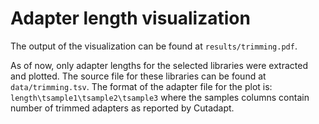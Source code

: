 # Adapter length visualization

The output of the visualization can be found at `results/trimming.pdf`.

As of now, only adapter lengths for the selected libraries were extracted and plotted. The source file for these libraries can be found at `data/trimming.tsv`. The format of the adapter file for the plot is: `length\tsample1\tsample2\tsample3` where the samples columns contain number of trimmed adapters as reported by Cutadapt.

